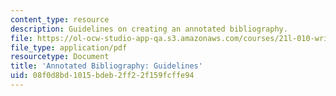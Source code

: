 ```yaml
---
content_type: resource
description: Guidelines on creating an annotated bibliography.
file: https://ol-ocw-studio-app-qa.s3.amazonaws.com/courses/21l-010-writing-with-shakespeare-fall-2010/08f0d8bd1015bdeb2ff22f159fcffe94_MIT21L_010F10_assn07.pdf
file_type: application/pdf
resourcetype: Document
title: 'Annotated Bibliography: Guidelines'
uid: 08f0d8bd-1015-bdeb-2ff2-2f159fcffe94
---
```

